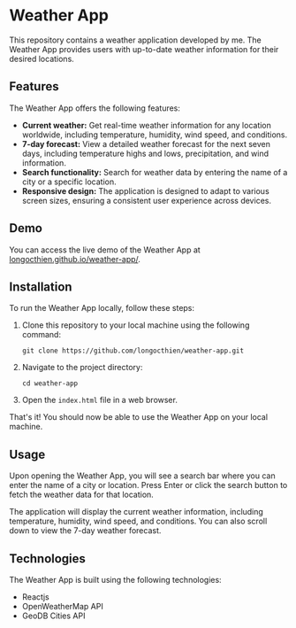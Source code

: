 # Weather App

This repository contains a weather application developed by me. The Weather App provides users with up-to-date weather information for their desired locations.

## Features

The Weather App offers the following features:

- **Current weather:** Get real-time weather information for any location worldwide, including temperature, humidity, wind speed, and conditions.
- **7-day forecast:** View a detailed weather forecast for the next seven days, including temperature highs and lows, precipitation, and wind information.
- **Search functionality:** Search for weather data by entering the name of a city or a specific location.
- **Responsive design:** The application is designed to adapt to various screen sizes, ensuring a consistent user experience across devices.

## Demo

You can access the live demo of the Weather App at [longocthien.github.io/weather-app/](https://longocthien.github.io/weather-app/).

## Installation

To run the Weather App locally, follow these steps:

1. Clone this repository to your local machine using the following command:

   ```shell
   git clone https://github.com/longocthien/weather-app.git
   ```

2. Navigate to the project directory:

   ```shell
   cd weather-app
   ```

3. Open the `index.html` file in a web browser.

That's it! You should now be able to use the Weather App on your local machine.

## Usage

Upon opening the Weather App, you will see a search bar where you can enter the name of a city or location. Press Enter or click the search button to fetch the weather data for that location.

The application will display the current weather information, including temperature, humidity, wind speed, and conditions. You can also scroll down to view the 7-day weather forecast.

## Technologies

The Weather App is built using the following technologies:

- Reactjs
- OpenWeatherMap API
- GeoDB Cities API
